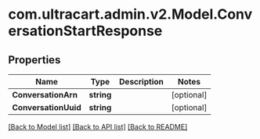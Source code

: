 # com.ultracart.admin.v2.Model.ConversationStartResponse
## Properties

Name | Type | Description | Notes
------------ | ------------- | ------------- | -------------
**ConversationArn** | **string** |  | [optional] 
**ConversationUuid** | **string** |  | [optional] 


[[Back to Model list]](../README.md#documentation-for-models) [[Back to API list]](../README.md#documentation-for-api-endpoints) [[Back to README]](../README.md)

